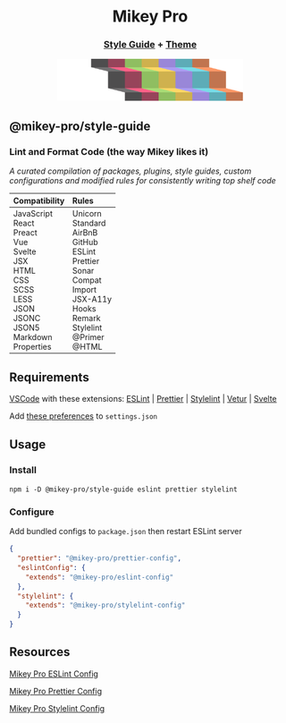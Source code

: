 <div width="100%" align="center">
  <h1>
    <b>Mikey Pro</b>
  </h1>
  <h3>
    <a href="https://github.com/mikey-pro/style-guide">Style Guide</a>
    +
    <a href="https://github.com/mikey-pro/theme">Theme</a>
  </h3>
  <a href="https://github.com/mikey-pro">
    <img src="img/mikey-pro-logo.svg" style="height: 75px" alt="Mikey Pro Logo" />
  </a>
  <br />
</div>

## **@mikey-pro/style-guide**

### Lint and Format Code (the way Mikey likes it)

_A curated compilation of packages, plugins, style guides, custom
configurations and modified rules for consistently writing top shelf code_

<table>
  <thead>
    <tr>
      <th align="left">Compatibility</a></th>
      <th align="left">Rules</a></th>
    </tr>
  </thead>
  <tbody>
    <tr>
      <td valign="top">
        JavaScript <br />
        React <br />
        Preact <br />
        Vue <br />
        Svelte<br />
        JSX <br />
        HTML <br />
        CSS <br />
        SCSS <br />
        LESS <br />
        JSON <br />
        JSONC <br />
        JSON5 <br />
        Markdown <br />
        Properties <br />
      </td>
      <td valign="top">
        Unicorn <br />
        Standard <br />
        AirBnB <br />
        GitHub <br />
        ESLint <br />
        Prettier <br />
        Sonar <br />
        Compat <br />
        Import <br />
        JSX-A11y <br />
        Hooks <br />
        Remark <br />
        Stylelint <br />
        @Primer <br />
        @HTML
      </td>
    </tr>
  </tbody>
</table>

## Requirements

<a href="https://code.visualstudio.com/">VSCode</a> with these extensions:
<a href="https://marketplace.visualstudio.com/items?itemName=dbaeumer.vscode-eslint">ESLint</a>
|
<a href="https://marketplace.visualstudio.com/items?itemName=esbenp.prettier-vscode">Prettier</a>
|
<a href="https://marketplace.visualstudio.com/items?itemName=stylelint.vscode-stylelint">Stylelint</a>
|
<a href="https://marketplace.visualstudio.com/items?itemName=octref.vetur">Vetur</a>
|
<a href="https://marketplace.visualstudio.com/items?itemName=svelte.svelte-vscode">Svelte</a>

Add
<a href="https://github.com/mikey-pro/style-guide/blob/main/vscode-settings.json">these
preferences</a> to `settings.json`

## Usage

### Install

```shell
npm i -D @mikey-pro/style-guide eslint prettier stylelint
```

### Configure

Add bundled configs to `package.json` then restart ESLint server

```json
{
  "prettier": "@mikey-pro/prettier-config",
  "eslintConfig": {
    "extends": "@mikey-pro/eslint-config"
  },
  "stylelint": {
    "extends": "@mikey-pro/stylelint-config"
  }
}
```

## Resources

[Mikey Pro ESLint Config](https://github.com/mikey-pro/eslint-config)

[Mikey Pro Prettier Config](https://github.com/mikey-pro/prettier-config)

[Mikey Pro Stylelint Config](https://github.com/mikey-pro/stylelint-config)
